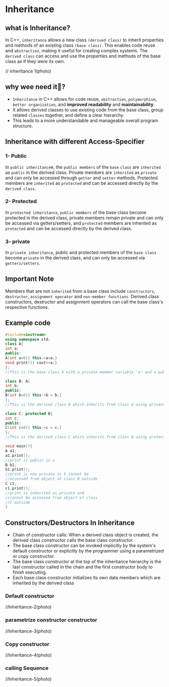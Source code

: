 # Inheritance

## what is Inheritance?

In C++, `inheritance` allows a new class `(derived class)` to inherit properties and methods of an existing class `(base class)`. This enables code reuse and `abstraction`, making it useful for creating complex systems. The `derived class` can access and use the properties and methods of the base class as if they were its own.

// inheritance 1(photo)

## why wee need it👀?

- `Inheritance` in C++ allows for code reuse, `abstraction`, `polymorphism`, `better organization`, and **improved readability** and **maintainability**.
- It allows derived classes to use existing code from the base class, group related `classes` together, and define a clear hierarchy.
- This leads to a more understandable and manageable overall program structure.

## Inheritance with different Access-Specifier

### 1- Public

In `public inheritance`e, the `public members` of the `base` `class` are `inherited` as `public` in the derived class. Private members are `inherited` as `private` and can only be accessed through `getter` and `setter` methods. Protected members are `inherited` as `protected` and can be accessed directly by the `derived class`.

### 2- Protected

In `protected inheritance`, `public members` of the base class become protected in the derived class, private members remain private and can only be accessed via getters/setters, and `protected` members are inherited as `protected` and can be accessed directly by the derived class.

### 3- private

In `private inheritance`, public and protected members of the `base class` become `private` in the derived class, and can only be accessed via `getters/setters`.

## Important Note

Members that are not `inherited` from a base class include `constructors`, `destructor`, `assignment operator` and `non-member functions`. Derived class constructors, destructor and assignment operators can call the base class's respective functions.

## Example code

```cpp
#include<iostream>
using namespace std;
class A{
int a;
public:
A(int a=0){ this->a=a;}
void print(){ cout<<a;}
};
//This is the base class A with a private member variable 'a' and a public function 'print' which outputs the value of 'a'. The constructor takes an optional parameter with a default value of 0, which initializes the value of 'a'.

class B: A{
int b;
public:
B(int b=0){ this->b = b;}
};
//This is the derived class B which inherits from class A using private inheritance. It has its own private member variable 'b' and a constructor that takes an optional parameter with a default value of 0, which initializes the value of 'b'. Since class B inherits from class A with private inheritance, the 'print' function from class A is private in class B and cannot be accessed from an object of class B outside the class.

class C: protected B{
int c;
public:
C(int c=0){ this->c = c;}
};
//This is the derived class C which inherits from class B using protected inheritance. It has its own private member variable 'c' and a constructor that takes an optional parameter with a default value of 0, which initializes the value of 'c'. Since class C inherits from class B with protected inheritance, the 'print' function from class A is inherited as private in class C and cannot be accessed from an object of class C outside the class.

void main(){
A a1;
a1.print();
//print is public in a
B b1;
b1.print();
//print is now private in b cannot be
//accessed from object of class B outside
C c1;
c1.print();
//print is inherited as private and
//cannot be accessed from object of class
//C outside
}


```

## Constructors/Destructors In Inheritance

- Chain of constructor calls: When a derived class object is created, the derived class constructor calls the base class constructor.
- The base class constructor can be invoked implicitly by the system's default constructor or explicitly by the programmer using a parametrized or copy constructor.
- The base class constructor at the top of the inheritance hierarchy is the last constructor called in the chain and the first constructor body to finish executing.
- Each base class constructor initializes its own data members which are inherited by the derived class

### Default constructor

//Inheritance-2(photo)

### parametrize constructor constructor

//Inheritance-3(photo)

### Copy constructor

//Inheritance-4(photo)

### calling Sequence

//Inheritance-5(photo)
